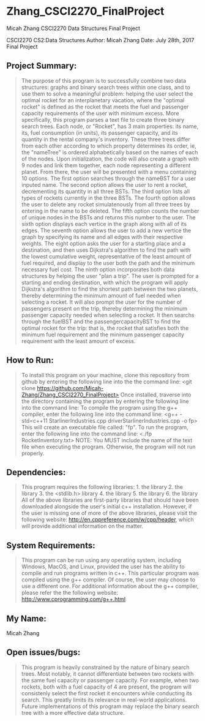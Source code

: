 # Zhang_CSCI2270_FinalProject
Micah Zhang CSCI2270 Data Structures Final Project

CSCI2270 CS2:Data Structures
Author: Micah Zhang
Date: July 28th, 2017
Final Project

Project Summary:
-----------------
>The purpose of this program is to successfully combine two data structures: graphs and binary search trees within one class, 
and to use them to solve a meaningful problem: helping the user select the optimal rocket for an interplanetary vacation, where the
"optimal rocket" is defined as the rocket that meets the fuel and passenger capacity requirements of the user with minimum excess.
More specifically, this program parses a text file to create three binary search trees. Each node, or "Rocket", has 3 main properties:
its name, its, fuel consumption (in units), its passenger capacity, and its quantity in the rental company's inventory.
These three trees differ from each other according to which property determines its order, ie, the "nameTree" is ordered
alphabetically based on the names of each of the nodes. Upon initialization, the code will also create a graph with 9 nodes and link them together,
each node representing a different planet. From there, the user will be presented with a menu containing 10 options. The first option
searches through the nameBST for a user inputed name. The second option allows the user to rent a rocket, decrementing its 
quantity in all three BSTs. The third option lists all types of rockets currently in the three BSTs. The fourth option allows the user
to delete any rocket simulatenously from all three trees by entering in the name to be deleted. The fifth option counts the number of unique
nodes in the BSTs and returns this number to the user. The sixth option displays each vertice in the graph along with all of its edges.
The seventh option allows the user to add a new vertice the graph by specifying its name and all edges with their respective weights.
The eight option asks the user for a starting place and a destination, and then uses Dijkstra's algorithm to find the path with the lowest
cumulative weight, representative of the least amount of fuel required, and display to the user both the path and the minimum necessary fuel
cost. The ninth option incorporates both data structures by helping the user "plan a trip". The user is prompted for a starting and ending
destination, with which the program will apply Dijkstra's algorithm to find the shortest path between the two planets, thereby determining
the minimum amount of fuel needed when selecting a rocket. It will also prompt the user for the number of passengers present on the trip, 
thereby determining the minimum passenger capacity needed when selecting a rocket. It then searchs through the fuelBST and the 
passengercapacityBST to find the optimal rocket for the trip: that is, the rocket that satisfies both the minimum fuel requirement and
the minimum passenger capacity requirement with the least amount of excess.          

How to Run:
------------
> To install this program on your machine, clone this repository from github by entering the following line into the the command line: <git clone https://github.com/Micah-Zhang/Zhang_CSCI2270_FinalProject>
> Once installed, traverse into the directory containing the program by entering the following line into the command line: <cd Zhang_CSCI270_FinalProject>
> To compile the program using the g++ compiler, enter the following line into the command line: <g++ -std=c++11 StarlinerIndustries.cpp driverStarlinerIndustries.cpp -o fp>
> This will create an executable file called: "fp".
> To run the program, enter the following line into the command line: <./fp RocketInventory.txt> 
> NOTE: You MUST include the name of the text file when executing the program. Otherwise, the program will not run properly.

Dependencies:
--------------
>This program requires the following libraries:
	1. the <iostream> library
	2. the <string> library
	3. the <stdlib.h> library
	4. the <fstream> library
	5. the <climits> library
	6. the <vector> library
>All of the above libraries are first-party libraries that should have been downloaded alongside the user's initial c++ installation.
>However, if the user is missing one of more of the above libraries, please visit the following website: <http://en.cppreference.com/w/cpp/header>, which will provide additional information on the matter. 

System Requirements:
--------------------
>This program can be run using any operating system, including Windows, MacOS, and Linux, provided the user has the ability to compile and run programs written in c++. This particular program was compiled using the g++ compiler. Of course, the user may choose to use a different one.
>For additional information about the g++ compiler, please refer the the following website: <http://www.cprogramming.com/g++.html>

My Name:
----------
Micah Zhang

Open issues/bugs:
-----------------
>This program is heavily constrained by the nature of binary search trees. 
>Most notably, it cannot differentiate between two rockets with the same fuel capacity or passenger capacity. 
>For example, when two rockets, both with a fuel capacity of 4 are present, the program will consistenly select the first rocket it encounters while conducting its search.
>This greatly limits its relevance in real-world applications.
>Future implementations of this program may replace the binary search tree with a more effective data structure.
